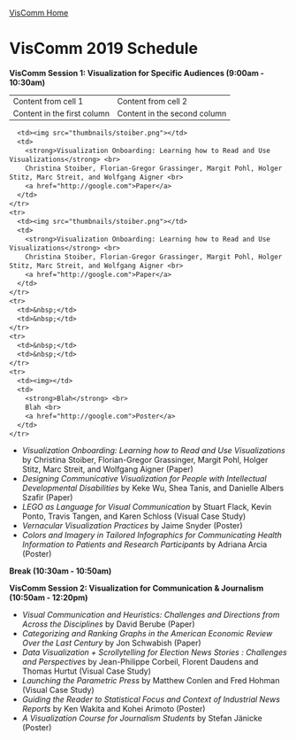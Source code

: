 [VisComm Home](/)

# VisComm 2019 Schedule

**VisComm Session 1: Visualization for Specific Audiences (9:00am - 10:30am)**

|              |               |
| ------------ | ------------- |
| Content from cell 1 | Content from cell 2 |
| Content in the first column | Content in the second column |

      <td><img src="thumbnails/stoiber.png"></td>
      <td>
        <strong>Visualization Onboarding: Learning how to Read and Use Visualizations</strong> <br> 
        Christina Stoiber, Florian-Gregor Grassinger, Margit Pohl, Holger Stitz, Marc Streit, and Wolfgang Aigner <br> 
        <a href="http://google.com">Paper</a>
      </td>
    </tr>
    <tr>
      <td><img src="thumbnails/stoiber.png"></td>
      <td>
        <strong>Visualization Onboarding: Learning how to Read and Use Visualizations</strong> <br> 
        Christina Stoiber, Florian-Gregor Grassinger, Margit Pohl, Holger Stitz, Marc Streit, and Wolfgang Aigner <br> 
        <a href="http://google.com">Paper</a>
      </td>
    </tr>
    <tr>
      <td>&nbsp;</td>
      <td>&nbsp;</td>
    </tr>
    <tr>
      <td>&nbsp;</td>
      <td>&nbsp;</td>
    </tr>
    <tr>
      <td><img></td>
      <td>
        <strong>Blah</strong> <br> 
        Blah <br> 
        <a href="http://google.com">Poster</a>
      </td>
    </tr>
  </tbody>
</table>

- *Visualization Onboarding: Learning how to Read and Use Visualizations* by Christina Stoiber, Florian-Gregor Grassinger, Margit Pohl, Holger Stitz, Marc Streit, and Wolfgang Aigner (Paper)
- *Designing Communicative Visualization for People with Intellectual Developmental Disabilities* by Keke Wu, Shea Tanis, and Danielle Albers Szafir (Paper)
- *LEGO as Language for Visual Communication* by Stuart Flack, Kevin Ponto, Travis Tangen, and Karen Schloss (Visual Case Study)
- *Vernacular Visualization Practices* by Jaime Snyder (Poster)
- *Colors and Imagery in Tailored Infographics for Communicating Health Information to Patients and Research Participants* by Adriana Arcia (Poster)

**Break (10:30am - 10:50am)**

**VisComm Session 2: Visualization for Communication & Journalism  (10:50am - 12:20pm)**

- *Visual Communication and Heuristics: Challenges and Directions from Across the Disciplines* by David Berube (Paper)
- *Categorizing and Ranking Graphs in the American Economic Review Over the Last Century* by Jon Schwabish (Paper)
- *Data Visualization + Scrollytelling for Election News Stories : Challenges and Perspectives* by Jean-Philippe Corbeil, Florent Daudens and Thomas Hurtut (Visual Case Study)
- *Launching the Parametric Press* by Matthew Conlen and Fred Hohman (Visual Case Study)
- *Guiding the Reader to Statistical Focus and Context of Industrial News Reports* by Ken Wakita and Kohei Arimoto (Poster)
- *A Visualization Course for Journalism Students* by Stefan Jänicke (Poster)
